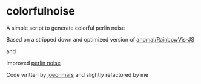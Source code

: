 # colorfulnoise
A simple script to generate colorful perlin noise

Based on a stripped down and optimized version of [anomal/RainbowVis-JS](https://github.com/anomal/RainbowVis-JS)

and 

Improved [perlin noise](http://zreference.com/canvas-perlin-noise/)

Code written by [joeonmars](https://github.com/joeonmars) and slightly refactored by me 
